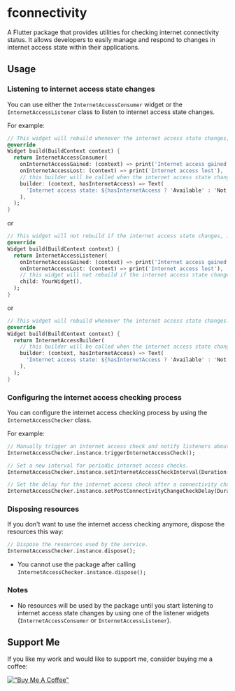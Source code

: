 # fconnectivity

A Flutter package that provides utilities for checking internet connectivity status. It allows developers to easily manage and respond to changes in internet access state within their applications.

## Usage

### Listening to internet access state changes

You can use either the `InternetAccessConsumer` widget or the `InternetAccessListener` class to listen to internet access state changes.

For example:

```dart
// This widget will rebuild whenever the internet access state changes, it will also trigger the onInternetAccessGained and onInternetAccessLost callbacks.
@override
Widget build(BuildContext context) {
  return InternetAccessConsumer(
    onInternetAccessGained: (context) => print('Internet access gained'),
    onInternetAccessLost: (context) => print('Internet access lost'),
    // this builder will be called when the internet access state changes
    builder: (context, hasInternetAccess) => Text(
      'Internet access state: ${hasInternetAccess ? 'Available' : 'Not Available'}',
    ),
  );
}
```

or

```dart
// This widget will not rebuild if the internet access state changes, it will only trigger the onInternetAccessGained and onInternetAccessLost callbacks.
@override
Widget build(BuildContext context) {
  return InternetAccessListener(
    onInternetAccessGained: (context) => print('Internet access gained'),
    onInternetAccessLost: (context) => print('Internet access lost'),
    // this widget will not rebuild if the internet access state changes
    child: YourWidget(),
  );
}
```

or

```dart
// This widget will rebuild whenever the internet access state changes.
@override
Widget build(BuildContext context) {
  return InternetAccessBuilder(
    // this builder will be called when the internet access state changes
    builder: (context, hasInternetAccess) => Text(
      'Internet access state: ${hasInternetAccess ? 'Available' : 'Not Available'}',
    ),
  );
}
```

### Configuring the internet access checking process

You can configure the internet access checking process by using the `InternetAccessChecker` class.

For example:

```dart
// Manually trigger an internet access check and notify listeners about the result.
InternetAccessChecker.instance.triggerInternetAccessCheck();

// Set a new interval for periodic internet access checks.
InternetAccessChecker.instance.setInternetAccessCheckInterval(Duration(seconds: 10));

// Set the delay for the internet access check after a connectivity change occurs.
InternetAccessChecker.instance.setPostConnectivityChangeCheckDelay(Duration(seconds: 1));
```

### Disposing resources

If you don't want to use the internet access checking anymore, dispose the resources this way:

```dart
// Dispose the resources used by the service.
InternetAccessChecker.instance.dispose();
```

- You cannot use the package after calling `InternetAccessChecker.instance.dispose();`

### Notes

- No resources will be used by the package until you start listening to internet access state changes by using one of the listener widgets (`InternetAccessConsumer` or `InternetAccessListener`).

## Support Me

If you like my work and would like to support me, consider buying me a coffee:

[!["Buy Me A Coffee"](https://www.buymeacoffee.com/assets/img/custom_images/orange_img.png)](https://www.buymeacoffee.com/haidarmehsen)
